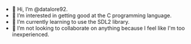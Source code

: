 - 👋 Hi, I’m @datalore92.
- 👀 I’m interested in getting good at the C programming language.
- 🌱 I’m currently learning to use the SDL2 library.
- 💞️ I’m not looking to collaborate on anything because I feel like I'm too inexperienced.

<!---
datalore92/datalore92 is a ✨ special ✨ repository because its `README.md` (this file) appears on your GitHub profile.
You can click the Preview link to take a look at your changes.
--->
